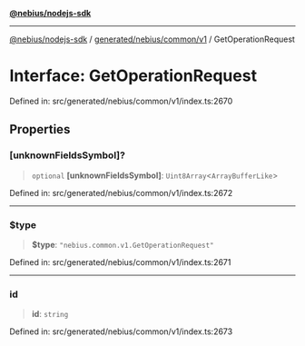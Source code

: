[**@nebius/nodejs-sdk**](../../../../../README.md)

***

[@nebius/nodejs-sdk](../../../../../README.md) / [generated/nebius/common/v1](../README.md) / GetOperationRequest

# Interface: GetOperationRequest

Defined in: src/generated/nebius/common/v1/index.ts:2670

## Properties

### \[unknownFieldsSymbol\]?

> `optional` **\[unknownFieldsSymbol\]**: `Uint8Array`\<`ArrayBufferLike`\>

Defined in: src/generated/nebius/common/v1/index.ts:2672

***

### $type

> **$type**: `"nebius.common.v1.GetOperationRequest"`

Defined in: src/generated/nebius/common/v1/index.ts:2671

***

### id

> **id**: `string`

Defined in: src/generated/nebius/common/v1/index.ts:2673
